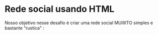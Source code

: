 # Rede social usando HTML

Nosso objetivo nesse desafio é criar uma rede social MUIIIITO simples e bastante "rustica" :